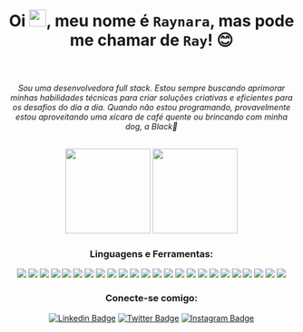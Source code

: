 ### <div align="center"> <em> </em> </div>
<br>

<h1 align='center'>

 Oi <img src="https://raw.githubusercontent.com/MartinHeinz/MartinHeinz/master/wave.gif" width="30px" height="30px">, meu nome é `Raynara`, mas pode me chamar de `Ray`! 😊

 </h1>
<br/>


<div align='center'>

  _Sou uma desenvolvedora full stack. Estou sempre buscando aprimorar minhas habilidades técnicas para criar soluções criativas e eficientes para os desafios do dia a dia. Quando não estou programando, provavelmente estou aproveitando uma xícara de café quente ou brincando com minha dog, a Black🐶_

</div>


<br/>

<div align="center">
  <img height="150em" src="https://github-readme-stats.vercel.app/api?username=raynarastg&show_icons=true&theme=shades-of-purple&include_all_commits=true&count_private=true"/>
  <img height="150em" src="https://github-readme-stats.vercel.app/api/top-langs/?username=raynarastg&layout=compact&langs_count=7&theme=shades-of-purple"/></a>

  <br/>
  
### Linguagens e Ferramentas: 

  <img src="https://img.shields.io/badge/-Node.js-333533?style=flat-square&labelColor=333533&logo=node.js">
  <img src="https://img.shields.io/badge/-React-333533?style=flat-square&labelColor=333533&logo=react">
  <img src="https://img.shields.io/badge/-JavaScript-333533?style=flat-square&labelColor=333533&logo=javaScript">
  <img src="https://img.shields.io/badge/-TypeScript-333533?style=flat-square&labelColor=333533&logo=typeScript">
  <img src="https://img.shields.io/badge/-Docker-333533?style=flat-square&labelColor=333533&logo=docker">
  <img src="https://img.shields.io/badge/-Mysql-333533?style=flat-square&labelColor=333533&logo=MYSQL&logoColor=95cdfc">
  <img src="https://img.shields.io/badge/-Git-333533?style=flat-square&labelColor=333533&logo=Git">
  <img src="https://img.shields.io/badge/-Python-333533?style=flat-square&labelColor=333533&logo=Python&logoColor=006494">
  <img src="https://img.shields.io/badge/-Mongodb-333533?style=flat-square&labelColor=333533&logo=Mongodb">
  
  <img src="https://img.shields.io/badge/-Jest-333533?style=flat-square&labelColor=333533&logo=Jest&logoColor=bb4430">
  <img src="https://img.shields.io/badge/-Mocha-333533?style=flat-square&labelColor=333533&logo=Mocha">
  <img src="https://img.shields.io/badge/-Redux-333533?style=flat-square&labelColor=333533&logo=Redux&logoColor=9395d3">
  <img src="https://img.shields.io/badge/-ReactRouter-333533?style=flat-square&labelColor=333533&logo=ReactRouter">
  <img src="https://img.shields.io/badge/-JWT-333533?style=flat-square&labelColor=333533&logo=JsonWebTokens&logoColor=f4998d">
  <img src="https://img.shields.io/badge/-HTML-333533?style=flat-square&labelColor=333533&logo=html5">
  <img src="https://img.shields.io/badge/-CSS-333533?style=flat-square&labelColor=333533&logo=CSS3&logoColor=4895ef">
  <img src="https://img.shields.io/badge/-RTL-333533?style=flat-square&labelColor=333533&logo=TestingLibrary">
  <img src="https://img.shields.io/badge/-Express-333533?style=flat-square&labelColor=333533&logo=Express">
  
  <img src="https://img.shields.io/badge/-Chai-333533?style=flat-square&labelColor=333533&logo=Chai&logoColor=e58f65">
  <img src="https://img.shields.io/badge/-Pytest-333533?style=flat-square&labelColor=333533&logo=Pytest">
  <img src="https://img.shields.io/badge/-macOS-333533?style=flat-square&labelColor=333533&logo=MacOs">
  <img src="https://img.shields.io/badge/-EsLint-333533?style=flat-square&labelColor=333533&logo=EsLint&logoColor=858ae3">
  <img src="https://img.shields.io/badge/-Sequelize-333533?style=flat-square&labelColor=333533&logo=sequelize">
  <img src="https://img.shields.io/badge/-PostgreSQL-333533?style=flat-square&labelColor=333533&logo=Postgresql&logoColor=blue">

<br/>

### Conecte-se comigo:

[![Linkedin Badge](https://img.shields.io/badge/-LinkedIn-0496ff?style=flat-square&logo=Linkedin&logoColor=white&link=https://www.linkedin.com/in/raynarastg/)](https://www.linkedin.com/in/raynarastg/)
[![Twitter Badge](https://img.shields.io/badge/-Twitter-779be7?style=flat-square&labelColor=779be7&logo=twitter&logoColor=white&link=https://twitter.com/raynarastg)](https://twitter.com/raynarastg)
[![Instagram Badge](https://img.shields.io/badge/-Instagram-f26a8d?style=flat-square&labelColor=f26a8d&logo=instagram&logoColor=white&link=https://www.instagram.com/Raynara.dev)](https://www.instagram.com/Raynara.dev)  
